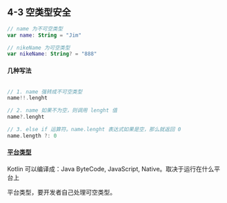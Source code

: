 ## 4-3 空类型安全

```kotlin
// name 为不可空类型
var name: String = "Jim"

// nikeName 为可空类型
var nikeName: String? = "888"

```

#### 几种写法

```kotlin

// 1. name 强转成不可空类型
name!!.lenght

// 2. name 如果不为空，则调用 lenght 值
name?.lenght

// 3. else if 运算符。name.lenght 表达式如果是空，那么就返回 0
name.length ?: 0
```

#### [平台类型](../../../../src/main/kotlin/cn/kk/mooc/chapter4/section3/Main.kt)

Kotlin 可以编译成：Java ByteCode, JavaScript, Native。取决于运行在什么平台上

平台类型，要开发者自己处理可空类型。